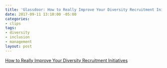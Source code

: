 ```yaml
---
title: 'Glassdoor: How to Really Improve Your Diversity Recruitment Initiatives'
date: 2017-09-11 13:10:00 -05:00
categories:
- clips
tags:
- diversity
- inclusion
- management
layout: post
---
```


[How to Really Improve Your Diversity Recruitment Initiatives](https://www.glassdoor.com/employers/blog/how-to-really-improve-your-diversity-recruitment-initiatives/)
